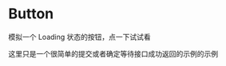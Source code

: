 <script setup>
import CustomComponent from './Button.vue'

</script>

# Button

模拟一个 Loading 状态的按钮，点一下试试看

<CustomComponent />

这里只是一个很简单的提交或者确定等待接口成功返回的示例的示例
